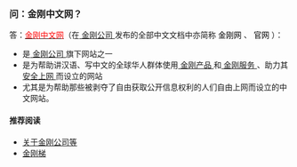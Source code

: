 ### 问：金刚中文网？
答：[<font color="Red">金刚中文网</font>](https://www.atozitpro.net/zh/)（在[ 金刚公司 ](https://a2zitpro.github.io/web/金刚公司)发布的全部中文文档中亦简称<font color="black"> 金刚网 </font>、<font color="black"> 官网 </font>）：
- 是[ 金刚公司 ](https://a2zitpro.github.io/web/金刚公司)旗下网站之一
- 是为帮助讲汉语、写中文的全球华人群体使用[ 金刚产品 ](https://a2zitpro.github.io/web/金刚产品)和[ 金刚服务 ](https://a2zitpro.github.io/web/金刚服务)、助力其[ 安全上网 ](https://a2zitpro.github.io/web/金刚产品与服务的价值)而设立的网站
- 尤其是为帮助那些被剥夺了自由获取公开信息权利的人们自由上网而设立的中文网站。

#### 推荐阅读

- [关于金刚公司等](https://a2zitpro.github.io/web/list_a2zitpro)
- [金刚梯](https://a2zitpro.github.io/web/dlb)
